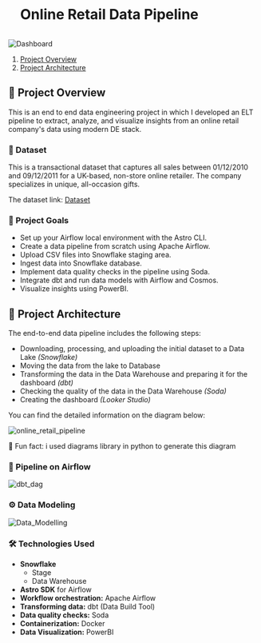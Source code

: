 
 <div id="user-content-toc">
    <ul>
      <summary><h1 style="display: inline-block;"> Online Retail Data Pipeline </h1></summary>
    </ul>
  </div>

![Dashboard](https://github.com/user-attachments/assets/fa3ad1ab-ecc7-49ec-9391-81ed91fbeb96)
1. [ Project Overview ](#introduction)
3. [ Project Architecture ](#arch)


<a name="introduction"></a>
## 🔬 Project Overview 

This is an end to end data engineering project in which I developed an ELT pipeline to extract, analyze, and visualize insights from an online retail company's data using modern DE stack.

### 💾 Dataset

This is a transactional dataset that captures all sales between 01/12/2010 and 09/12/2011 for a UK-based, non-store online retailer. The company specializes in unique, all-occasion gifts.


The dataset link: [Dataset](https://www.kaggle.com/datasets/vijayuv/onlineretail)

### 🎯 Project Goals

- Set up your Airflow local environment with the Astro CLI.
- Create a data pipeline from scratch using Apache Airflow.
- Upload CSV files into Snowflake staging area.
- Ingest data into Snowflake database.
- Implement data quality checks in the pipeline using Soda.
- Integrate dbt and run data models with Airflow and Cosmos.
- Visualize insights using PowerBI.


<a name="arch"></a>
## 📝 Project Architecture

The end-to-end data pipeline includes the following steps:

- Downloading, processing, and uploading the initial dataset to a Data Lake *(Snowflake)*
- Moving the data from the lake to  Database
- Transforming the data in the Data Warehouse and preparing it for the dashboard *(dbt)*
- Checking the quality of the data in the Data Warehouse *(Soda)*
- Creating the dashboard *(Looker Studio)*
  
You can find the detailed information on the diagram below:

![online_retail_pipeline](https://github.com/user-attachments/assets/8313de58-37c8-482d-8e4b-e166b64b4061)

:name_badge: Fun fact: i used diagrams library in python to generate this diagram

### 🔧 Pipeline on Airflow
![dbt_dag](https://github.com/user-attachments/assets/7ddd4f82-3660-4bd1-b77c-0e3b242e936a)




### ⚙️ Data Modeling
![Data_Modelling](https://github.com/user-attachments/assets/7f153d0d-7dc7-469b-9d09-b0b257d706d7)


### 🛠️ Technologies Used

- **Snowflake**
  - Stage
  - Data Warehouse
- **Astro SDK** for Airflow
- **Workflow orchestration:** Apache Airflow
- **Transforming data:** dbt (Data Build Tool)
- **Data quality checks:** Soda
- **Containerization:** Docker
- **Data Visualization:** PowerBI
